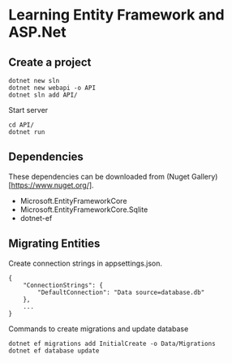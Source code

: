 # Learning Entity Framework and ASP.Net

## Create a project

    dotnet new sln
    dotnet new webapi -o API
    dotnet sln add API/

Start server

    cd API/
    dotnet run

## Dependencies 

These dependencies can be downloaded from (Nuget Gallery)[https://www.nuget.org/].

- Microsoft.EntityFrameworkCore
- Microsoft.EntityFrameworkCore.Sqlite
- dotnet-ef

## Migrating Entities

Create connection strings in appsettings.json. 

    {
        "ConnectionStrings": {
            "DefaultConnection": "Data source=database.db"
        },
        ...
    }

Commands to create migrations and update database

    dotnet ef migrations add InitialCreate -o Data/Migrations
    dotnet ef database update